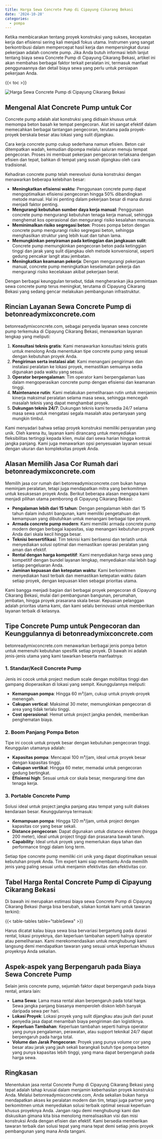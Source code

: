 ```yaml
---
title: Harga Sewa Concrete Pump di Cipayung Cikarang Bekasi
date: '2024-10-28'
categories:
  - pompa
---
```


Ketika membicarakan tentang proyek konstruksi yang sukses, kecepatan kerja dan efisiensi sering kali menjadi fokus utama. Instrumen yang sangat berkontribusi dalam mempercepat hasil kerja dan mempersingkat durasi pekerjaan adalah concrete pump. Jika Anda butuh informasi lebih lanjut tentang biaya sewa Concrete Pump di Cipayung Cikarang Bekasi, artikel ini akan membahas berbagai faktor terkait peralatan ini, termasuk manfaat penggunaannya dan detail biaya sewa yang perlu untuk persiapan pekerjaan Anda.

{{< toc >}}

![Harga Sewa Concrete Pump di Cipayung Cikarang Bekasi](https://betoncor8.github.io/pump/concrete-pump%20(29).png)

## Mengenal Alat Concrete Pump untuk Cor

Concrete pump adalah alat konstruksi yang didisain khusus untuk memompa beton basah ke tempat pengecoran. Alat ini sangat efektif dalam memecahkan berbagai tantangan pengecoran, terutama pada proyek-proyek berskala besar atau lokasi yang sulit dijangkau.

Cara kerja concrete pump cukup sederhana namun efisien. Beton cair ditempatkan wadah, kemudian dipompa melalui saluran menuju tempat pengecoran. Proses ini membuat pekerjaan pengecoran terlaksana dengan efisien dan tepat, bahkan di tempat yang susah dijangkau oleh cara tradisional.

Kehadiran concrete pump telah merevolusi dunia konstruksi dengan menawarkan beberapa kelebihan besar:

- **Meningkatkan efisiensi waktu**: Penggunaan concrete pump dapat mengoptimalkan efisiensi pengecoran hingga 50% dibandingkan metode manual. Hal ini penting dalam pekerjaan besar di mana durasi menjadi faktor penting.
- **Mengurangi kebutuhan sumber daya kerja manual**: Penggunaan concrete pump mengurangi kebutuhan tenaga kerja manual, sehingga menghemat kos operasional dan mengurangi risiko kesalahan manusia.
- **Meminimalkan risiko segregasi beton**: Proses pompa beton dengan concrete pump mengurangi risiko segregasi beton, sehingga menghasilkan struktur yang lebih kuat dan tahan lama.
- **Memungkinkan penyiraman pada ketinggian dan jangkauan sulit**: Concrete pump memungkinkan pengecoran beton pada ketinggian tinggi dan jarak yang sulit dijangkau oleh metode konvensional, seperti gedung pencakar langit atau jembatan.
- **Meningkatkan keamanan pekerja**: Dengan mengurangi pekerjaan manual, concrete pump meningkatkan keselamatan pekerja dan mengurangi risiko kecelakaan akibat pekerjaan berat.

Dengan berbagai keunggulan tersebut, tidak mengherankan jika permintaan sewa concrete pump terus meningkat, terutama di Cipayung Cikarang Bekasi yang sedang gencar melakukan pembangunan infrastruktur.

## Rincian Layanan Sewa Concrete Pump di betonreadymixconcrete.com

betonreadymixconcrete.com, sebagai penyedia layanan sewa concrete pump terkemuka di Cipayung Cikarang Bekasi, menawarkan layanan lengkap yang meliputi:

1. **Konsultasi teknis gratis**: Kami menawarkan konsultasi teknis gratis untuk menolong Anda menentukan tipe concrete pump yang sesuai dengan kebutuhan proyek Anda.
2. **Pengiriman serta instalasi alat**: Kami menangani pengiriman dan instalasi peralatan ke lokasi proyek, memastikan semuanya sedia digunakan pada waktu yang sesuai.
3. **Operator berpengalaman**: Tim operator kami berpengalaman luas dalam mengoperasikan concrete pump dengan efisiensi dan keamanan tinggi.
4. **Maintenance rutin**: Kami melakukan pemeliharaan rutin untuk menjamin kinerja maksimal peralatan selama masa sewa, sehingga mencegah masalah teknis yang dapat menghambat proyek.
5. **Dukungan teknis 24/7**: Dukungan teknis kami tersedia 24/7 selama masa sewa untuk mengatasi segala masalah atau pertanyaan yang mungkin timbul.

Kami menyadari bahwa setiap proyek konstruksi memiliki persyaratan yang unik. Oleh karena itu, layanan kami dirancang untuk menyediakan fleksibilitas tertinggi kepada klien, mulai dari sewa harian hingga kontrak jangka panjang. Kami juga menawarkan opsi penyesuaian layanan sesuai dengan ukuran dan kompleksitas proyek Anda.

## Alasan Memilih Jasa Cor Rumah dari betonreadymixconcrete.com

Memilih jasa cor rumah dari betonreadymixconcrete.com bukan hanya meminjam peralatan, tetapi juga mendapatkan mitra yang berkomitmen untuk kesuksesan proyek Anda. Berikut beberapa alasan mengapa kami menjadi pilihan utama pemborong di Cipayung Cikarang Bekasi:

- **Pengalaman lebih dari 15 tahun**: Dengan pengalaman lebih dari 15 tahun dalam industri bangunan, kami memiliki pengetahuan dan kemampuan yang dibutuhkan untuk menangani berbagai tipe proyek.
- **Armada concrete pump modern**: Kami memiliki armada concrete pump modern dengan berbagai kapasitas, siap menangani kebutuhan proyek Anda dari skala kecil hingga besar.
- **Teknisi bersertifikasi**: Tim teknisi kami berlisensi dan terlatih untuk menyediakan solusi optimal dan memastikan operasi peralatan yang aman dan efektif.
- **Rental dengan harga kompetitif**: Kami menyediakan harga sewa yang kompetitif dengan bundel layanan lengkap, menyediakan nilai lebih bagi setiap pengeluaran Anda.
- **Jaminan kepuasan dan ketepatan waktu**: Kami berkomitmen menyediakan hasil terbaik dan memastikan ketepatan waktu dalam setiap proyek, dengan kepuasan klien sebagai prioritas utama.

Kami bangga menjadi bagian dari berbagai proyek pengecoran di Cipayung Cikarang Bekasi, mulai dari pembangunan bangunan, perumahan, jembatan, hingga proyek prasarana skala besar. Kepuasan pelanggan adalah prioritas utama kami, dan kami selalu berinovasi untuk memberikan layanan terbaik di kelasnya.

## Tipe Concrete Pump untuk Pengecoran dan Keunggulannya di betonreadymixconcrete.com

betonreadymixconcrete.com menawarkan berbagai jenis pompa beton untuk memenuhi kebutuhan spesifik setiap proyek. Di bawah ini adalah jenis-jenis utama yang kami tawarkan beserta manfaatnya:

### 1\. Standar/Kecil Concrete Pump

Jenis ini cocok untuk project medium scale dengan mobilitas tinggi dan gampang dioperasikan di lokasi yang sempit. Keunggulannya meliputi:

- **Kemampuan pompa**: Hingga 60 m³/jam, cukup untuk proyek-proyek menengah.
- **Cakupan vertical**: Maksimal 30 meter, memungkinkan pengecoran di area yang tidak terlalu tinggi.
- **Cost operasional**: Hemat untuk project jangka pendek, memberikan penghematan biaya.

### 2\. Boom Panjang Pompa Beton

Tipe ini cocok untuk proyek besar dengan kebutuhan pengecoran tinggi. Keunggulan utamanya adalah:

- **Kapasitas pompa**: Mencapai 100 m³/jam, ideal untuk proyek besar dengan kapasitas tinggi.
- **Cakupan vertikal**: Hingga 60 meter, memadai untuk pengecoran gedung bertingkat.
- **Efisiensi high**: Sesuai untuk cor skala besar, mengurangi time dan tenaga kerja.

### 3\. Portable Concrete Pump

Solusi ideal untuk project jangka panjang atau tempat yang sulit diakses kendaraan besar. Keunggulannya termasuk:

- **Kemampuan pompa**: Hingga 120 m³/jam, untuk project dengan kapasitas cor yang besar sekali.
- **Distance pengecoran**: Dapat digunakan untuk distance ekstrem (hingga 200 meter), ideal untuk project tinggi dan prasarana bawah tanah.
- **Capability**: Ideal untuk proyek yang memerlukan daya tahan dan performance tinggi dalam long term.

Setiap tipe concrete pump memiliki ciri unik yang dapat dioptimalkan sesuai kebutuhan proyek Anda. Tim expert kami siap membantu Anda memilih jenis yang paling sesuai untuk menjamin efektivitas dan efektivitas cor.

## Tabel Harga Rental Concrete Pump di Cipayung Cikarang Bekasi

Di bawah ini merupakan estimasi biaya sewa Concrete Pump di Cipayung Cikarang Bekasi (harga bisa berubah, silakan kontak kami untuk tawaran terkini):

{{< table-tables table="tableSewa" >}}

Harus dicatat kalau biaya sewa bisa bervariasi bergantung pada durasi rental, lokasi proyeknya, dan keperluan tambahan seperti halnya operator atau pemeliharaan. Kami merekomendasikan untuk menghubungi kami langsung demi mendapatkan tawaran yang sesuai untuk keperluan khusus proyeknya Anda sekalian.

## Aspek-aspek yang Berpengaruh pada Biaya Sewa Concrete Pump

Selain jenis concrete pump, sejumlah faktor dapat berpengaruh pada biaya rental, antara lain:

- **Lama Sewa**: Lama masa rental akan berpengaruh pada total harga. Sewa jangka panjang biasanya memperoleh diskon lebih banyak daripada sewa per hari.
- **Lokasi Proyek**: Lokasi proyek yang sulit dijangkau atau jauh dari pusat penyedia jasa dapat menambah biaya pengiriman dan logistiknya.
- **Keperluan Tambahan**: Keperluan tambahan seperti halnya operator yang punya pengalaman, perawatan, atau support teknikal 24/7 dapat berpengaruh pada harga total.
- **Volume dan Jarak Pengecoran**: Proyek yang punya volume cor yang besar atau jarak yang jauh sekali barangkali butuh tipe pompa beton yang punya kapasitas lebih tinggi, yang mana dapat berpengaruh pada harga sewa.

## Ringkasan

Menentukan jasa rental Concrete Pump di Cipayung Cikarang Bekasi yang tepat adalah tahap krusial dalam menjamin keberhasilan proyek konstruksi Anda. Melalui betonreadymixconcrete.com, Anda sekalian bukan hanya mendapatkan akses ke peralatan modern dan tim, tetapi juga partner yang berkomitmen untuk menyediakan solusi terbaik optimal sesuai keperluan khusus proyeknya Anda. Jangan ragu demi menghubungi kami dan diskusikan gimana kita bisa menolong merealisasikan visi dan misi konstruksi Anda dengan efisien dan efektif. Kami bersedia memberikan tawaran terbaik dan solusi tepat yang mana tepat demi setiap jenis proyek pembangunan yang mana Anda tangani.
